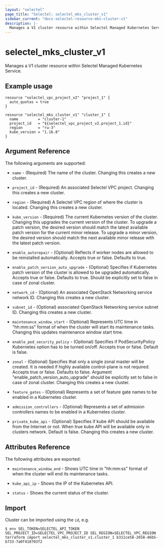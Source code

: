 ```yaml
---
layout: "selectel"
page_title: "Selectel: selectel_mks_cluster_v1"
sidebar_current: "docs-selectel-resource-mks-cluster-v1"
description: |-
  Manages a V1 cluster resource within Selectel Managed Kubernetes Service.
---
```


# selectel\_mks\_cluster\_v1

Manages a V1 cluster resource within Selectel Managed Kubernetes Service.

## Example usage

```hcl
resource "selectel_vpc_project_v2" "project_1" {
  auto_quotas = true
}

resource "selectel_mks_cluster_v1" "cluster_1" {
  name         = "cluster-1"
  project_id   = "${selectel_vpc_project_v2.project_1.id}"
  region       = "ru-3"
  kube_version = "1.16.8"
}
```

## Argument Reference

The following arguments are supported:

* `name` - (Required) The name of the cluster.
  Changing this creates a new cluster.

* `project_id` - (Required) An associated Selectel VPC project.
  Changing this creates a new cluster.

* `region` - (Required) A Selectel VPC region of where the cluster is located.
  Changing this creates a new cluster.

* `kube_version` - (Required) The current Kubernetes version of the cluster.
  Changing this upgrades the current version of the cluster.
  To upgrade a patch version, the desired version should match the latest available patch version for
  the current minor release.
  To upgrade a minor version, the desired version should match the next available minor release with
  the latest patch version.

* `enable_autorepair` - (Optional) Reflects if worker nodes are allowed to be reinstalled automatically.
  Accepts true or false. Defaults to true.

* `enable_patch_version_auto_upgrade` - (Optional) Specifies if Kubernetes patch version of the cluster
  is allowed to be upgraded automatically.
  Accepts true or false. Defaults to true.
  Should be explicitly set to false in case of zonal cluster.

* `network_id` - (Optional) An associated OpenStack Networking service network ID.
  Changing this creates a new cluster.

* `subnet_id` - (Optional) associated OpenStack Networking service subnet ID.
  Changing this creates a new cluster.

* `maintenance_window_start` - (Optional) Represents UTC time in "hh:mm:ss" format of when the cluster
   will start its maintenance tasks.
   Changing this updates maintenance window start time.

* `enable_pod_security_policy` - (Optional) Specifies if PodSecurityPolicy Kubernetes option has to be turned on/off.
   Accepts true or false. Default is false.

* `zonal` - (Optional) Specifies that only a single zonal master will be created.
    It is needed if highly available control-plane is not required.
    Accepts true or false. Defaults to false.
    Argument "enable_patch_version_auto_upgrade" should be explicitly set to false in case of zonal cluster.
    Changing this creates a new cluster.

* `feature_gates` - (Optional) Represents a set of feature gate names to be enabled in a Kubernetes cluster.

* `admission_controllers` - (Optional) Represents a set of admission controllers names to be enabled in a Kubernetes cluster.

* `private_kube_api` - (Optional) Specifies if kube API should be available from the Internet or not.
    When true kube API will be available only in clusters network. Default is false.
    Changing this creates a new cluster.

## Attributes Reference

The following attributes are exported:

* `maintenance_window_end` - Shows UTC time in "hh:mm:ss" format of when the cluster
   will end its maintenance tasks.

* `kube_api_ip` - Shows the IP of the Kubernetes API.

* `status` - Shows the current status of the cluster.

## Import

Cluster can be imported using the `id`, e.g.

```shell
$ env SEL_TOKEN=SELECTEL_API_TOKEN SEL_PROJECT_ID=SELECTEL_VPC_PROJECT_ID SEL_REGION=SELECTEL_VPC_REGION terraform import selectel_mks_cluster_v1.cluster_1 b311ce58-2658-46b5-b733-7a0f418703f2
```
